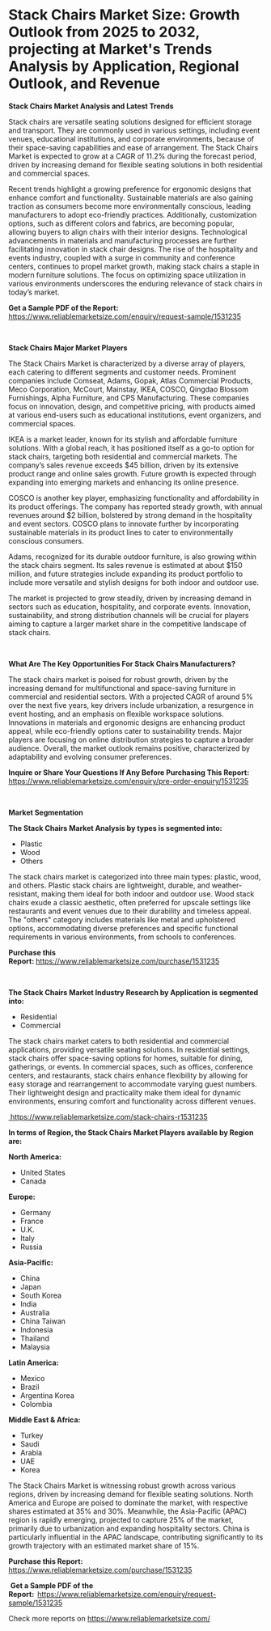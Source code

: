 <p><h1>Stack Chairs Market Size: Growth Outlook from 2025 to 2032, projecting at Market's Trends Analysis by Application, Regional Outlook, and Revenue</h1></p><p><strong>Stack Chairs Market Analysis and Latest Trends</strong></p>
<p><p>Stack chairs are versatile seating solutions designed for efficient storage and transport. They are commonly used in various settings, including event venues, educational institutions, and corporate environments, because of their space-saving capabilities and ease of arrangement. The Stack Chairs Market is expected to grow at a CAGR of 11.2% during the forecast period, driven by increasing demand for flexible seating solutions in both residential and commercial spaces. </p><p>Recent trends highlight a growing preference for ergonomic designs that enhance comfort and functionality. Sustainable materials are also gaining traction as consumers become more environmentally conscious, leading manufacturers to adopt eco-friendly practices. Additionally, customization options, such as different colors and fabrics, are becoming popular, allowing buyers to align chairs with their interior designs. Technological advancements in materials and manufacturing processes are further facilitating innovation in stack chair designs. The rise of the hospitality and events industry, coupled with a surge in community and conference centers, continues to propel market growth, making stack chairs a staple in modern furniture solutions. The focus on optimizing space utilization in various environments underscores the enduring relevance of stack chairs in today’s market.</p></p>
<p><strong>Get a Sample PDF of the Report:&nbsp;</strong> <a href="https://www.reliablemarketsize.com/enquiry/request-sample/1531235?utm_campaign=3447&utm_medium=2&utm_source=Github&utm_content=ia&utm_term=04042025&utm_id=stack-chairs">https://www.reliablemarketsize.com/enquiry/request-sample/1531235</a></p>
<p>&nbsp;</p>
<p><strong>Stack Chairs Major Market Players</strong></p>
<p><p>The Stack Chairs Market is characterized by a diverse array of players, each catering to different segments and customer needs. Prominent companies include Comseat, Adams, Gopak, Atlas Commercial Products, Meco Corporation, McCourt, Mainstay, IKEA, COSCO, Qingdao Blossom Furnishings, Alpha Furniture, and CPS Manufacturing. These companies focus on innovation, design, and competitive pricing, with products aimed at various end-users such as educational institutions, event organizers, and commercial spaces.</p><p>IKEA is a market leader, known for its stylish and affordable furniture solutions. With a global reach, it has positioned itself as a go-to option for stack chairs, targeting both residential and commercial markets. The company’s sales revenue exceeds $45 billion, driven by its extensive product range and online sales growth. Future growth is expected through expanding into emerging markets and enhancing its online presence.</p><p>COSCO is another key player, emphasizing functionality and affordability in its product offerings. The company has reported steady growth, with annual revenues around $2 billion, bolstered by strong demand in the hospitality and event sectors. COSCO plans to innovate further by incorporating sustainable materials in its product lines to cater to environmentally conscious consumers.</p><p>Adams, recognized for its durable outdoor furniture, is also growing within the stack chairs segment. Its sales revenue is estimated at about $150 million, and future strategies include expanding its product portfolio to include more versatile and stylish designs for both indoor and outdoor use.</p><p>The market is projected to grow steadily, driven by increasing demand in sectors such as education, hospitality, and corporate events. Innovation, sustainability, and strong distribution channels will be crucial for players aiming to capture a larger market share in the competitive landscape of stack chairs.</p></p>
<p>&nbsp;</p>
<p><strong>What Are The Key Opportunities For Stack Chairs Manufacturers?</strong></p>
<p><p>The stack chairs market is poised for robust growth, driven by the increasing demand for multifunctional and space-saving furniture in commercial and residential sectors. With a projected CAGR of around 5% over the next five years, key drivers include urbanization, a resurgence in event hosting, and an emphasis on flexible workspace solutions. Innovations in materials and ergonomic designs are enhancing product appeal, while eco-friendly options cater to sustainability trends. Major players are focusing on online distribution strategies to capture a broader audience. Overall, the market outlook remains positive, characterized by adaptability and evolving consumer preferences.</p></p>
<p><strong>Inquire or Share Your Questions If Any Before Purchasing This Report:</strong> <a href="https://www.reliablemarketsize.com/enquiry/pre-order-enquiry/1531235?utm_campaign=3447&utm_medium=2&utm_source=Github&utm_content=ia&utm_term=04042025&utm_id=stack-chairs">https://www.reliablemarketsize.com/enquiry/pre-order-enquiry/1531235</a></p>
<p>&nbsp;</p>
<p><strong>Market Segmentation</strong></p>
<p><strong>The Stack Chairs Market Analysis by types is segmented into:</strong></p>
<p><ul><li>Plastic</li><li>Wood</li><li>Others</li></ul></p>
<p><p>The stack chairs market is categorized into three main types: plastic, wood, and others. Plastic stack chairs are lightweight, durable, and weather-resistant, making them ideal for both indoor and outdoor use. Wood stack chairs exude a classic aesthetic, often preferred for upscale settings like restaurants and event venues due to their durability and timeless appeal. The "others" category includes materials like metal and upholstered options, accommodating diverse preferences and specific functional requirements in various environments, from schools to conferences.</p></p>
<p><strong>Purchase this Report:&nbsp;</strong><a href="https://www.reliablemarketsize.com/purchase/1531235?utm_campaign=3447&utm_medium=2&utm_source=Github&utm_content=ia&utm_term=04042025&utm_id=stack-chairs">https://www.reliablemarketsize.com/purchase/1531235</a></p>
<p>&nbsp;</p>
<p><strong>The Stack Chairs Market Industry Research by Application is segmented into:</strong></p>
<p><ul><li>Residential</li><li>Commercial</li></ul></p>
<p><p>The stack chairs market caters to both residential and commercial applications, providing versatile seating solutions. In residential settings, stack chairs offer space-saving options for homes, suitable for dining, gatherings, or events. In commercial spaces, such as offices, conference centers, and restaurants, stack chairs enhance flexibility by allowing for easy storage and rearrangement to accommodate varying guest numbers. Their lightweight design and practicality make them ideal for dynamic environments, ensuring comfort and functionality across different venues.</p></p>
<p><a href="https://www.reliablemarketsize.com/stack-chairs-r1531235?utm_campaign=3447&utm_medium=2&utm_source=Github&utm_content=ia&utm_term=04042025&utm_id=stack-chairs">&nbsp;https://www.reliablemarketsize.com/stack-chairs-r1531235</a></p>
<p><strong>In terms of Region, the Stack Chairs Market Players available by Region are:</strong></p>
<p>
    <p> <strong> North America: </strong>
        <ul>
            <li>United States</li>
            <li>Canada</li>
        </ul>
        </p> 
    <p> <strong> Europe: </strong>
        <ul>
            <li>Germany</li>
            <li>France</li>
            <li>U.K.</li>
            <li>Italy</li>
            <li>Russia</li>
        </ul>
        </p> 
    <p> <strong> Asia-Pacific: </strong>
        <ul>
            <li>China</li>
            <li>Japan</li>
            <li>South Korea</li>
            <li>India</li>
            <li>Australia</li>
            <li>China Taiwan</li>
            <li>Indonesia</li>
            <li>Thailand</li>
            <li>Malaysia</li>
        </ul>
        </p> 
    <p> <strong> Latin America: </strong>
        <ul>
            <li>Mexico</li>
            <li>Brazil</li>
            <li>Argentina Korea</li>
            <li>Colombia</li>
        </ul>
        </p> 
    <p> <strong> Middle East & Africa: </strong>
        <ul>
            <li>Turkey</li>
            <li>Saudi</li>
            <li>Arabia</li>
            <li>UAE</li>
            <li>Korea</li>
        </ul>
    </p>
    </p>
<p><p>The Stack Chairs Market is witnessing robust growth across various regions, driven by increasing demand for flexible seating solutions. North America and Europe are poised to dominate the market, with respective shares estimated at 35% and 30%. Meanwhile, the Asia-Pacific (APAC) region is rapidly emerging, projected to capture 25% of the market, primarily due to urbanization and expanding hospitality sectors. China is particularly influential in the APAC landscape, contributing significantly to its growth trajectory with an estimated market share of 15%.</p></p>
<p><strong>Purchase this Report: </strong><a href="https://www.reliablemarketsize.com/purchase/1531235?utm_campaign=3447&utm_medium=2&utm_source=Github&utm_content=ia&utm_term=04042025&utm_id=stack-chairs">https://www.reliablemarketsize.com/purchase/1531235</a></p>
<p>&nbsp;<strong>Get a Sample PDF of the Report:&nbsp;&nbsp;</strong><a href="https://www.reliablemarketsize.com/enquiry/request-sample/1531235?utm_campaign=3447&utm_medium=2&utm_source=Github&utm_content=ia&utm_term=04042025&utm_id=stack-chairs">https://www.reliablemarketsize.com/enquiry/request-sample/1531235</a></p>
<p><strong></strong></p>
<p>Check more reports on <a href="https://www.reliablemarketsize.com/?utm_campaign=3447&utm_medium=2&utm_source=Github&utm_content=ia&utm_term=04042025&utm_id=stack-chairs">https://www.reliablemarketsize.com/</a></p>